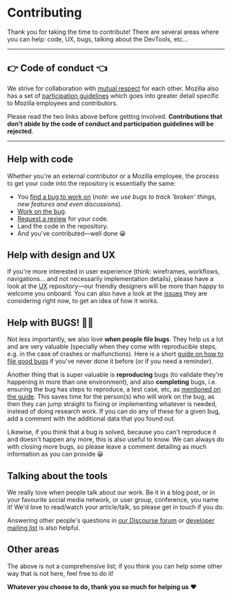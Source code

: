 # Contributing

Thank you for taking the time to contribute! There are several areas where you can help: code, UX, bugs, talking about the DevTools, etc...

---

## 👉 Code of conduct 👈

We strive for collaboration with [mutual respect](https://searchfox.org/mozilla-central/source/devtools/CODE_OF_CONDUCT.md) for each other. Mozilla also has a set of [participation guidelines](https://www.mozilla.org/en-US/about/governance/policies/participation/) which goes into greater detail specific to Mozilla employees and contributors.

Please read the two links above before getting involved. **Contributions that don't abide by the code of conduct and participation guidelines will be rejected**.

---

## Help with code

Whether you're an external contributor or a Mozilla employee, the process to get your code into the repository is essentially the same:

* You [find a bug to work on](./contributing/find-bugs.md) (*note: we use bugs to track 'broken' things, new features and even discussions*).
* [Work on the bug](./contributing/fixing-bugs.md).
* [Request a review](./contributing/making-prs.md) for your code.
* Land the code in the repository.
* And you've contributed—well done 😀

## Help with design and UX

If you're more interested in user experience (think: wireframes, workflows, navigations... and not necessarily implementation details), please have a look at the [UX](https://github.com/devtools-html/ux) repository—our friendly designers will be more than happy to welcome you onboard. You can also have a look at the [issues](https://github.com/devtools-html/ux/issues) they are considering right now, to get an idea of how it works.

## Help with BUGS! 🐛🐞 <!--TODO: we might want to split this out to another page with more detail, in addition to this introductory section-->

Not less importantly, we also love **when people file bugs**. They help us a lot and are very valuable (specially when they come with reproducible steps, e.g. in the case of crashes or malfunctions). Here is a short [guide on how to file good bugs](./filing-good-bugs.md) if you've never done it before (or if you need a reminder).

Another thing that is super valuable is **reproducing** bugs (to validate they're happening in more than one environment), and also **completing** bugs, i.e. ensuring the bug has steps to reproduce, a test case, etc, as [mentioned on the guide](./filing-good-bugs.md). This saves time for the person(s) who will work on the bug, as then they can jump straight to fixing or implementing whatever is needed, instead of doing research work. If you can do any of these for a given bug, add a comment with the additional data that you found out.

Likewise, if you think that a bug is solved, because you can't reproduce it and doesn't happen any more, this is also useful to know. We can always do with closing more bugs, so please leave a comment detailing as much information as you can provide 😀

## Talking about the tools <!--TODO: same as above, might want a separate page on talking and maybe collecting talks?-->

We really love when people talk about our work. Be it in a blog post, or in your favourite social media network, or user group, conference, you name it! We'd love to read/watch your article/talk, so please get in touch if you do.

Answering other people's questions in [our Discourse forum](https://discourse.mozilla.org/c/devtools) or [developer mailing list](https://groups.google.com/forum/#!forum/mozilla.dev.developer-tools) is also helpful.

## Other areas

The above is not a comprehensive list; if you think you can help some other way that is not here, feel free to do it!

**Whatever you choose to do, thank you so much for helping us** ❤️
